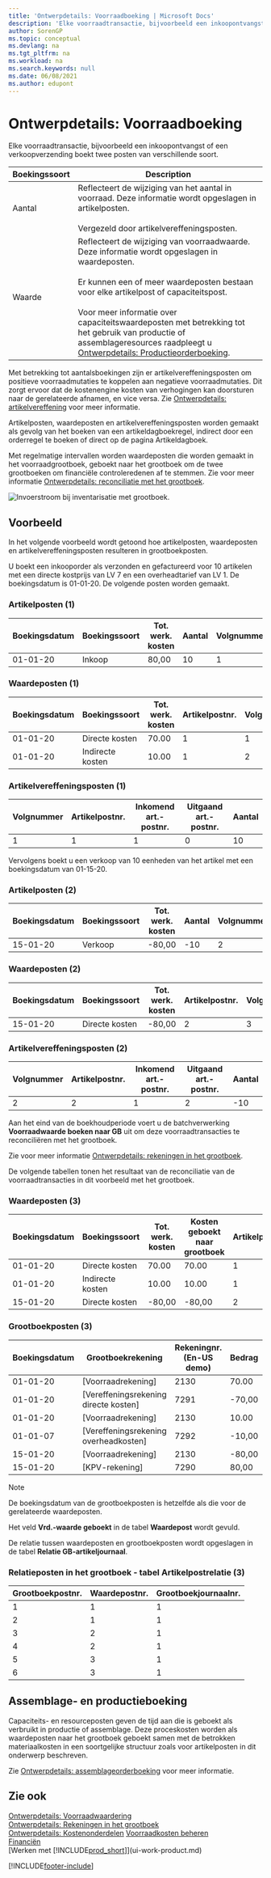 ```yaml
---
title: 'Ontwerpdetails: Voorraadboeking | Microsoft Docs'
description: 'Elke voorraadtransactie, bijvoorbeeld een inkoopontvangst of een verkoopverzending boekt twee posten van verschillende soort.'
author: SorenGP
ms.topic: conceptual
ms.devlang: na
ms.tgt_pltfrm: na
ms.workload: na
ms.search.keywords: null
ms.date: 06/08/2021
ms.author: edupont
---
```

# Ontwerpdetails: Voorraadboeking

Elke voorraadtransactie, bijvoorbeeld een inkoopontvangst of een verkoopverzending boekt twee posten van verschillende soort.  

|Boekingssoort|Description|  
|----------|-----------|  
|Aantal|Reflecteert de wijziging van het aantal in voorraad. Deze informatie wordt opgeslagen in artikelposten.<br /><br /> Vergezeld door artikelvereffeningsposten.|  
|Waarde|Reflecteert de wijziging van voorraadwaarde. Deze informatie wordt opgeslagen in waardeposten.<br /><br /> Er kunnen een of meer waardeposten bestaan voor elke artikelpost of capaciteitspost.<br /><br /> Voor meer informatie over capaciteitswaardeposten met betrekking tot het gebruik van productie of assemblageresources raadpleegt u [Ontwerpdetails: Productieorderboeking](design-details-production-order-posting.md).|  

 Met betrekking tot aantalsboekingen zijn er artikelvereffeningsposten om positieve voorraadmutaties te koppelen aan negatieve voorraadmutaties. Dit zorgt ervoor dat de kostenengine kosten van verhogingen kan doorsturen naar de gerelateerde afnamen, en vice versa. Zie [Ontwerpdetails: artikelvereffening](design-details-item-application.md) voor meer informatie.  

 Artikelposten, waardeposten en artikelvereffeningsposten worden gemaakt als gevolg van het boeken van een artikeldagboekregel, indirect door een orderregel te boeken of direct op de pagina Artikeldagboek.  

 Met regelmatige intervallen worden waardeposten die worden gemaakt in het voorraadgrootboek, geboekt naar het grootboek om de twee grootboeken om financiële controleredenen af te stemmen. Zie voor meer informatie [Ontwerpdetails: reconciliatie met het grootboek](design-details-reconciliation-with-the-general-ledger.md).  

 ![Invoerstroom bij inventarisatie met grootboek.](media/design_details_inventory_costing_1_entry_flow.png "Invoerstroom bij inventarisatie met grootboek")  

## Voorbeeld

In het volgende voorbeeld wordt getoond hoe artikelposten, waardeposten en artikelvereffeningsposten resulteren in grootboekposten.  

 U boekt een inkooporder als verzonden en gefactureerd voor 10 artikelen met een directe kostprijs van LV 7 en een overheadtarief van LV 1. De boekingsdatum is 01-01-20. De volgende posten worden gemaakt.  

### Artikelposten (1)

|Boekingsdatum|Boekingssoort|Tot. werk. kosten|Aantal|Volgnummer|  
|------------|----------|--------------------|--------|---------|  
|01-01-20|Inkoop|80,00|10|1|  

### Waardeposten (1)

|Boekingsdatum|Boekingssoort|Tot. werk. kosten|Artikelpostnr.|Volgnummer|  
|------------|----------|--------------------|---------------------|---------|  
|01-01-20|Directe kosten|70.00|1|1|  
|01-01-20|Indirecte kosten|10.00|1|2|  

### Artikelvereffeningsposten (1)

|Volgnummer|Artikelpostnr.|Inkomend art.-postnr.|Uitgaand art.-postnr.|Aantal|  
|---------|---------------------|----------------------|-----------------------|--------|  
|1|1|1|0|10|  

 Vervolgens boekt u een verkoop van 10 eenheden van het artikel met een boekingsdatum van 01-15-20.  

### Artikelposten (2)

|Boekingsdatum|Boekingssoort|Tot. werk. kosten|Aantal|Volgnummer|  
|------------|----------|--------------------|--------|---------|  
|15-01-20|Verkoop|-80,00|-10|2|  

### Waardeposten (2)

|Boekingsdatum|Boekingssoort|Tot. werk. kosten|Artikelpostnr.|Volgnummer|  
|------------|----------|--------------------|---------------------|---------|  
|15-01-20|Directe kosten|-80,00|2|3|  

### Artikelvereffeningsposten (2)

|Volgnummer|Artikelpostnr.|Inkomend art.-postnr.|Uitgaand art.-postnr.|Aantal|  
|---------|---------------------|----------------------|-----------------------|--------|  
|2|2|1|2|-10|  

Aan het eind van de boekhoudperiode voert u de batchverwerking **Voorraadwaarde boeken naar GB** uit om deze voorraadtransacties te reconciliëren met het grootboek.  

 Zie voor meer informatie [Ontwerpdetails: rekeningen in het grootboek](design-details-accounts-in-the-general-ledger.md).  

 De volgende tabellen tonen het resultaat van de reconciliatie van de voorraadtransacties in dit voorbeeld met het grootboek.  

### Waardeposten (3)  

|Boekingsdatum|Boekingssoort|Tot. werk. kosten|Kosten geboekt naar grootboek|Artikelpostnr.|Volgnummer|  
|------------|----------|--------------------|------------------|---------------------|---------|  
|01-01-20|Directe kosten|70.00|70.00|1|1|  
|01-01-20|Indirecte kosten|10.00|10.00|1|2|  
|15-01-20|Directe kosten|-80,00|-80,00|2|3|  

### Grootboekposten (3)

|Boekingsdatum|Grootboekrekening|Rekeningnr. (En-US demo)|Bedrag|Volgnummer|  
|------------|-----------|------------------------|------|---------|  
|01-01-20|[Voorraadrekening]|2130|70.00|1|  
|01-01-20|[Vereffeningsrekening directe kosten]|7291|-70,00|2|  
|01-01-20|[Voorraadrekening]|2130|10.00|3|  
|01-01-07|[Vereffeningsrekening overheadkosten]|7292|-10,00|4|  
|15-01-20|[Voorraadrekening]|2130|-80,00|5|  
|15-01-20|[KPV-rekening]|7290|80,00|6|  

> [!NOTE]  
> De boekingsdatum van de grootboekposten is hetzelfde als die voor de gerelateerde waardeposten.  
> 
> Het veld **Vrd.-waarde geboekt** in de tabel **Waardepost** wordt gevuld.  

 De relatie tussen waardeposten en grootboekposten wordt opgeslagen in de tabel **Relatie GB-artikeljournaal**.  

### Relatieposten in het grootboek - tabel Artikelpostrelatie (3)

|Grootboekpostnr.|Waardepostnr.|Grootboekjournaalnr.|  
|-------------|---------------|----------------|  
|1|1|1|  
|2|1|1|  
|3|2|1|  
|4|2|1|  
|5|3|1|  
|6|3|1|  

## Assemblage- en productieboeking

Capaciteits- en resourceposten geven de tijd aan die is geboekt als verbruikt in productie of assemblage. Deze proceskosten worden als waardeposten naar het grootboek geboekt samen met de betrokken materiaalkosten in een soortgelijke structuur zoals voor artikelposten in dit onderwerp beschreven.  

Zie [Ontwerpdetails: assemblageorderboeking](design-details-assembly-order-posting.md) voor meer informatie.  

## Zie ook

 [Ontwerpdetails: Voorraadwaardering](design-details-inventory-costing.md)  
 [Ontwerpdetails: Rekeningen in het grootboek](design-details-accounts-in-the-general-ledger.md)  
 [Ontwerpdetails: Kostenonderdelen](design-details-cost-components.md) [Voorraadkosten beheren](finance-manage-inventory-costs.md)  
 [Financiën](finance.md)  
 [Werken met [!INCLUDE[prod_short](includes/prod_short.md)]](ui-work-product.md)  


[!INCLUDE[footer-include](includes/footer-banner.md)]